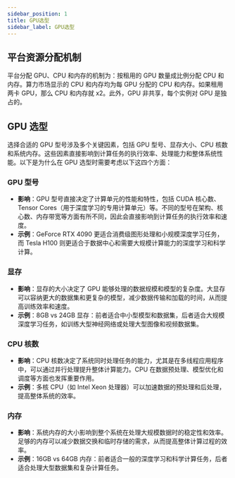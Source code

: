 ```yaml
---
sidebar_position: 1
title: GPU选型
sidebar_label: GPU选型
---
```


## 平台资源分配机制

平台分配 GPU、CPU 和内存的机制为：按租用的 GPU 数量成比例分配 CPU 和内存。算力市场显示的 CPU 和内存均为每 GPU 分配的 CPU 和内存。如果租用两卡 GPU，那么 CPU 和内存就 x2。此外，GPU 非共享，每个实例对 GPU 是独占的。

## GPU 选型
选择合适的 GPU 型号涉及多个关键因素，包括 GPU 型号、显存大小、CPU 核数和系统内存。这些因素直接影响到计算任务的执行效率、处理能力和整体系统性能。以下是为什么在 GPU 选型时需要考虑以下这四个方面：
### GPU 型号
- **影响**：GPU 型号直接决定了计算单元的性能和特性，包括 CUDA 核心数、Tensor Cores（用于深度学习的专用计算单元）等。不同的型号在架构、核心数、内存带宽等方面有所不同，因此会直接影响到计算任务的执行效率和速度。
- **示例**：GeForce RTX 4090 更适合消费级图形处理和小规模深度学习任务，而 Tesla H100 则更适合于数据中心和需要大规模计算能力的深度学习和科学计算。

### 显存
- **影响**：显存的大小决定了 GPU 能够处理的数据规模和模型的复杂度。大显存可以容纳更大的数据集和更复杂的模型，减少数据传输和加载的时间，从而提高训练效率和速度。
- **示例**：8GB vs 24GB 显存：前者适合中小型模型和数据集，后者适合大规模深度学习任务，如训练大型神经网络或处理大型图像和视频数据集。

### CPU 核数
- **影响**：CPU 核数决定了系统同时处理任务的能力，尤其是在多线程应用程序中，可以通过并行处理提升整体计算能力。CPU 在数据预处理、模型优化和调度等方面也发挥重要作用。
- **示例**：多核 CPU（如 Intel Xeon 处理器）可以加速数据的预处理和后处理，提高整体系统的效率。

### 内存
- **影响**：系统内存的大小影响到整个系统在处理大规模数据时的稳定性和效率。足够的内存可以减少数据交换和临时存储的需求，从而提高整体计算过程的效率。
- **示例**：16GB vs 64GB 内存：前者适合一般的深度学习和科学计算任务，后者适合处理大型数据集和复杂计算任务。